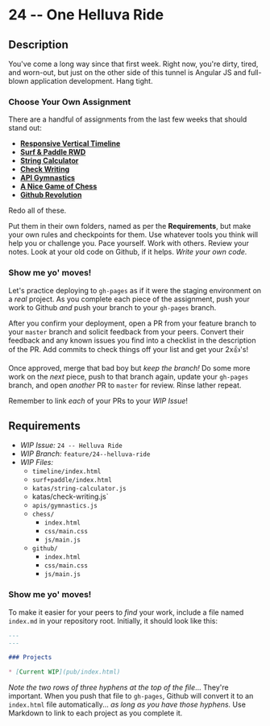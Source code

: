 # 24 -- One Helluva Ride

## Description

You've come a long way since that first week. Right now, you're dirty, tired, and worn-out, but just on the other side of this tunnel is Angular JS and full-blown application development. Hang tight.

### Choose Your Own Assignment

There are a handful of assignments from the last few weeks that should stand out:

* **[Responsive Vertical Timeline](/Assignments/06--Now-With-More-Responsive/README.md)**
* **[Surf & Paddle RWD](/Assignments/08--Surf-and-Paddle-RWD/README.md)**
* **[String Calculator](/Assignments/12--Coding-Dojo-Style/README.md#string-calculator-kata)**
* **[Check Writing](/Assignments/12--Coding-Dojo-Style/README.md#check-writing-kata-lite)**
* **[API Gymnastics](/Assignments/13--Lists%2BDicts/README.md#api-gymnastics)**
* **[A Nice Game of Chess](/Assignments/16--Nice-Game-of-Chess/README.md)**
* **[Github Revolution](/Assignments/20--Github-Revolution/README.md)**

Redo all of these.

Put them in their own folders, named as per the **Requirements**, but make your own rules and checkpoints for them. Use whatever tools you think will help you or challenge you. Pace yourself. Work with others. Review your notes. Look at your old code on Github, if it helps. _Write your own code._

### Show me yo' moves!

Let's practice deploying to `gh-pages` as if it were the staging environment on a _real_ project. As you complete each piece of the assignment, push your work to Github _and_ push your branch to your `gh-pages` branch.

After you confirm your deployment, open a PR from your feature branch to your `master` branch and solicit feedback from your peers. Convert their feedback and any known issues you find into a checklist in the description of the PR. Add commits to check things off your list and get your 2x:+1:'s!

Once approved, merge that bad boy but _keep the branch!_ Do some more work on the _next_ piece, push to that branch again, update your `gh-pages` branch, and open _another_ PR to `master` for review. Rinse lather repeat.

Remember to link _each_ of your PRs to your _WIP Issue_!

## Requirements

* _WIP Issue:_ `24 -- Helluva Ride`
* _WIP Branch:_ `feature/24--helluva-ride`
* _WIP Files:_
  * `timeline/index.html`
  * `surf+paddle/index.html`
  * `katas/string-calculator.js`
  * katas/check-writing.js`
  * `apis/gymnastics.js`
  * `chess/`
    * `index.html`
    * `css/main.css`
    * `js/main.js`
  * `github/`
    * `index.html`
    * `css/main.css`
    * `js/main.js`

### Show me yo' moves!

To make it easier for your peers to _find_ your work, include a file named `index.md` in your repository root. Initially, it should look like this:

```markdown
---
---

### Projects

* [Current WIP](pub/index.html)
```

_Note the two rows of three hyphens at the top of the file_... They're important. When you push that file to `gh-pages`, Github will convert it to an `index.html` file automatically... _as long as you have those hyphens._ Use Markdown to link to each project as you complete it.
